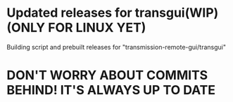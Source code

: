 # Updated releases for transgui(WIP)(ONLY FOR LINUX YET)
 Building script and prebuilt releases for "transmission-remote-gui/transgui"
#
#
# DON'T WORRY ABOUT COMMITS BEHIND! IT'S ALWAYS UP TO DATE